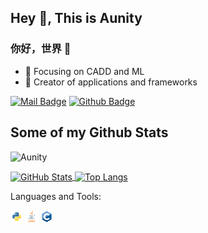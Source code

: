 ## Hey 👋, This is Aunity

### 你好，世界 👋

- :orange_book: Focusing on CADD and ML
- :hammer: Creator of applications and frameworks

[![Mail Badge](https://img.shields.io/badge/-maohuay@hotmail.com-c14438?style=flat&logo=Gmail&logoColor=white&link=mailto:maohuay@hotmail.com)](mailto:maohuay@hotmail.com) [![Github Badge](https://img.shields.io/badge/-Aunity-grey?style=flat&logo=github&logoColor=white&link=https://github.com/Aunity/)](https://www.github.com/Aunity/)
## Some of my Github Stats
<p align=left> <img src=https://komarev.com/ghpvc/?username=Aunity alt=Aunity /> </p>

<a href="https://github.com/Aunity">
  <img align="center" alt="GitHub Stats" src="https://github-readme-stats.vercel.app/api?username=Aunity&count_private=true&show_icons=true&include_all_commits=true" />
</a>
<a href="https://github.com/Aunity">
  <img align="center" alt="Top Langs" src="https://github-readme-stats.vercel.app/api/top-langs/?username=Aunity&count_private=true&layout=compact" />
</a>

Languages and Tools:

<code><img height="20" src="https://raw.githubusercontent.com/github/explore/80688e429a7d4ef2fca1e82350fe8e3517d3494d/topics/python/python.png" alt="python"></code>
<code><img height="20" src="https://raw.githubusercontent.com/github/explore/80688e429a7d4ef2fca1e82350fe8e3517d3494d/topics/java/java.png" alt="java"></code>
<code><img height="20" src="https://raw.githubusercontent.com/github/explore/80688e429a7d4ef2fca1e82350fe8e3517d3494d/topics/c/c.png" alt="c"></code>



<!--
**Aunity** is a ✨ _special_ ✨ repository because its `README.md` (this file) appears on your GitHub profile.

Here are some ideas to get you started:

- 🔭 I’m currently working on ...
- 🌱 I’m currently learning ...
- 👯 I’m looking to collaborate on ...
- 🤔 I’m looking for help with ...
- 💬 Ask me about ...
- 📫 How to reach me: ...
- 😄 Pronouns: ...
- ⚡ Fun fact: ...
-->
